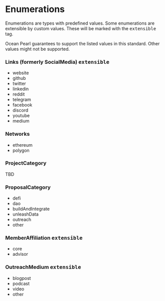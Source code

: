 # Enumerations
Enumerations are types with predefined values. Some enumerations are extensible by custom values. 
These will be marked with the <kbd>extensible</kbd> tag.

Ocean Pearl guarantees to support the listed values in this standard. Other values might not be supported.

### Links (formerly SocialMedia) <kbd>extensible</kbd>
- website
- github
- twitter
- linkedin
- reddit
- telegram
- facebook
- discord
- youtube
- medium

### Networks
- ethereum
- polygon

### ProjectCategory
TBD

### ProposalCategory
- defi
- dao
- buildAndIntegrate
- unleashData
- outreach
- other

### MemberAffiliation <kbd>extensible</kbd>
- core
- advisor

### OutreachMedium <kbd>extensible</kbd>
- blogpost
- podcast
- video
- other